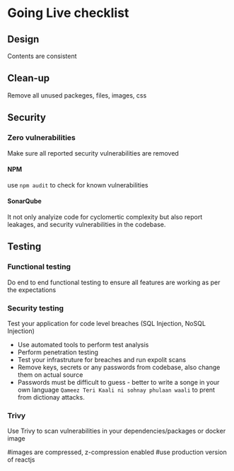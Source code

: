 # Going Live checklist


## Design
Contents are consistent

## Clean-up
Remove all unused packeges, files, images, css

## Security
### Zero vulnerabilities
Make sure all reported security vulnerabilities are removed
#### NPM
use `npm audit` to check for known vulnerabilities
#### SonarQube
It not only analyize code for cyclomertic complexity but also report leakages, and security vulnerabilities in the codebase.

## Testing

### Functional testing
Do end to end functional testing to ensure all features are working as per the expectations

### Security testing
Test your application for code level breaches (SQL Injection, NoSQL Injection)
* Use automated tools to perform test analysis
* Perform penetration testing
* Test your infrastruture for breaches and run expolit scans
* Remove keys, secrets or any passwords from codebase, also change them on actual source
* Passwords must be difficult to guess - better to write a songe in your own language `Qameez Teri Kaali ni sohnay phulaan waali` to prent from dictionay attacks. 

### Trivy
Use Trivy to scan vulnerabilities in your dependencies/packages or docker image


#images are compressed, z-compression enabled
#use production version of reactjs

